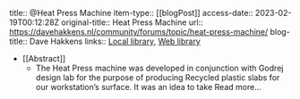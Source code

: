 title:: @Heat Press Machine
item-type:: [[blogPost]]
access-date:: 2023-02-19T00:12:28Z
original-title:: Heat Press Machine
url:: https://davehakkens.nl/community/forums/topic/heat-press-machine/
blog-title:: Dave Hakkens
links:: [Local library](zotero://select/library/items/9F73A8LM), [Web library](https://www.zotero.org/users/8784047/items/9F73A8LM)

- [[Abstract]]
	- The Heat Press machine was developed in conjunction with Godrej design lab for the purpose of producing Recycled plastic slabs for our workstation’s surface. It was an idea to take Read more...